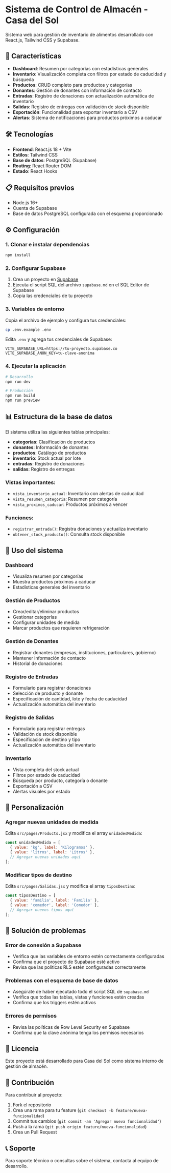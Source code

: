 # Sistema de Control de Almacén - Casa del Sol

Sistema web para gestión de inventario de alimentos desarrollado con React.js, Tailwind CSS y Supabase.

## 🚀 Características

- **Dashboard**: Resumen por categorías con estadísticas generales
- **Inventario**: Visualización completa con filtros por estado de caducidad y búsqueda
- **Productos**: CRUD completo para productos y categorías
- **Donantes**: Gestión de donantes con información de contacto
- **Entradas**: Registro de donaciones con actualización automática de inventario
- **Salidas**: Registro de entregas con validación de stock disponible
- **Exportación**: Funcionalidad para exportar inventario a CSV
- **Alertas**: Sistema de notificaciones para productos próximos a caducar

## 🛠️ Tecnologías

- **Frontend**: React.js 18 + Vite
- **Estilos**: Tailwind CSS
- **Base de datos**: PostgreSQL (Supabase)
- **Routing**: React Router DOM
- **Estado**: React Hooks

## 📋 Requisitos previos

- Node.js 16+ 
- Cuenta de Supabase
- Base de datos PostgreSQL configurada con el esquema proporcionado

## ⚙️ Configuración

### 1. Clonar e instalar dependencias

```bash
npm install
```

### 2. Configurar Supabase

1. Crea un proyecto en [Supabase](https://supabase.com)
2. Ejecuta el script SQL del archivo `supabase.md` en el SQL Editor de Supabase
3. Copia las credenciales de tu proyecto

### 3. Variables de entorno

Copia el archivo de ejemplo y configura tus credenciales:

```bash
cp .env.example .env
```

Edita `.env` y agrega tus credenciales de Supabase:

```env
VITE_SUPABASE_URL=https://tu-proyecto.supabase.co
VITE_SUPABASE_ANON_KEY=tu-clave-anonima
```

### 4. Ejecutar la aplicación

```bash
# Desarrollo
npm run dev

# Producción
npm run build
npm run preview
```

## 📊 Estructura de la base de datos

El sistema utiliza las siguientes tablas principales:

- **categorias**: Clasificación de productos
- **donantes**: Información de donantes
- **productos**: Catálogo de productos
- **inventario**: Stock actual por lote
- **entradas**: Registro de donaciones
- **salidas**: Registro de entregas

### Vistas importantes:

- `vista_inventario_actual`: Inventario con alertas de caducidad
- `vista_resumen_categoria`: Resumen por categoría
- `vista_proximos_caducar`: Productos próximos a vencer

### Funciones:

- `registrar_entrada()`: Registra donaciones y actualiza inventario
- `obtener_stock_producto()`: Consulta stock disponible

## 🎯 Uso del sistema

### Dashboard
- Visualiza resumen por categorías
- Muestra productos próximos a caducar
- Estadísticas generales del inventario

### Gestión de Productos
- Crear/editar/eliminar productos
- Gestionar categorías
- Configurar unidades de medida
- Marcar productos que requieren refrigeración

### Gestión de Donantes
- Registrar donantes (empresas, instituciones, particulares, gobierno)
- Mantener información de contacto
- Historial de donaciones

### Registro de Entradas
- Formulario para registrar donaciones
- Selección de producto y donante
- Especificación de cantidad, lote y fecha de caducidad
- Actualización automática del inventario

### Registro de Salidas
- Formulario para registrar entregas
- Validación de stock disponible
- Especificación de destino y tipo
- Actualización automática del inventario

### Inventario
- Vista completa del stock actual
- Filtros por estado de caducidad
- Búsqueda por producto, categoría o donante
- Exportación a CSV
- Alertas visuales por estado

## 🔧 Personalización

### Agregar nuevas unidades de medida

Edita `src/pages/Products.jsx` y modifica el array `unidadesMedida`:

```javascript
const unidadesMedida = [
  { value: 'kg', label: 'Kilogramos' },
  { value: 'litros', label: 'Litros' },
  // Agregar nuevas unidades aquí
];
```

### Modificar tipos de destino

Edita `src/pages/Salidas.jsx` y modifica el array `tiposDestino`:

```javascript
const tiposDestino = [
  { value: 'familia', label: 'Familia' },
  { value: 'comedor', label: 'Comedor' },
  // Agregar nuevos tipos aquí
];
```

## 🚨 Solución de problemas

### Error de conexión a Supabase
- Verifica que las variables de entorno estén correctamente configuradas
- Confirma que el proyecto de Supabase esté activo
- Revisa que las políticas RLS estén configuradas correctamente

### Problemas con el esquema de base de datos
- Asegúrate de haber ejecutado todo el script SQL de `supabase.md`
- Verifica que todas las tablas, vistas y funciones estén creadas
- Confirma que los triggers estén activos

### Errores de permisos
- Revisa las políticas de Row Level Security en Supabase
- Confirma que la clave anónima tenga los permisos necesarios

## 📝 Licencia

Este proyecto está desarrollado para Casa del Sol como sistema interno de gestión de almacén.

## 🤝 Contribución

Para contribuir al proyecto:

1. Fork el repositorio
2. Crea una rama para tu feature (`git checkout -b feature/nueva-funcionalidad`)
3. Commit tus cambios (`git commit -am 'Agregar nueva funcionalidad'`)
4. Push a la rama (`git push origin feature/nueva-funcionalidad`)
5. Crea un Pull Request

## 📞 Soporte

Para soporte técnico o consultas sobre el sistema, contacta al equipo de desarrollo.